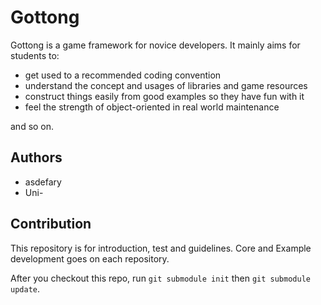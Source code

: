 Gottong
=======

Gottong is a game framework for novice developers. It mainly aims for students to:

* get used to a recommended coding convention
* understand the concept and usages of libraries and game resources
* construct things easily from good examples so they have fun with it
* feel the strength of object-oriented in real world maintenance

and so on.

Authors
-------

* asdefary
* Uni-

Contribution
------------

This repository is for introduction, test and guidelines. Core and Example development goes on each repository.

After you checkout this repo, run `git submodule init` then `git submodule update`.
